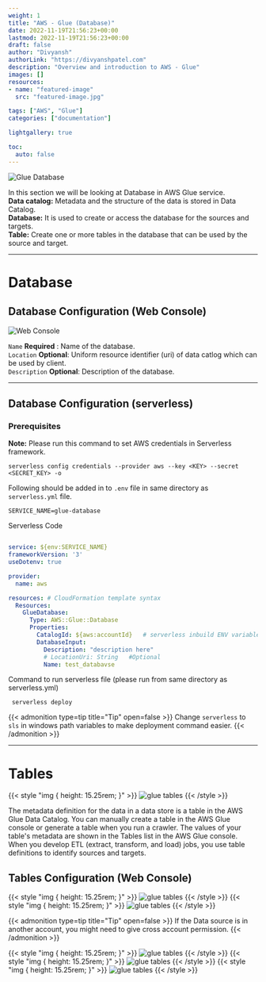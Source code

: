 ```yaml
---
weight: 1
title: "AWS - Glue (Database)"       
date: 2022-11-19T21:56:23+00:00
lastmod: 2022-11-19T21:56:23+00:00
draft: false                
author: "Divyansh"
authorLink: "https://divyanshpatel.com"
description: "Overview and introduction to AWS - Glue"                  
images: []
resources:
- name: "featured-image"
  src: "featured-image.jpg"

tags: ["AWS", "Glue"]    
categories: ["documentation"]              

lightgallery: true

toc:
  auto: false
---
```


<!--more-->

![Glue Database](glue_architecture.png)

In this section we will be looking at Database in AWS Glue service. \
**Data catalog:** Metadata and the structure of the data is stored in Data Catalog. \
**Database:** It is used to create or access the database for the sources and targets. \
**Table:** Create one or more tables in the database that can be used by the source and target.

---

# Database
## Database Configuration (Web Console)

![Web Console](config.png)

`Name` **Required** : Name of the database. \
`Location` **Optional**:  Uniform resource identifier (uri) of data catlog which can be used by client. \
`Description` **Optional**: Description of the database.

---

## Database Configuration (serverless)

### Prerequisites
**Note:** Please run this command to set AWS credentials in Serverless framework.
```
serverless config credentials --provider aws --key <KEY> --secret <SECRET_KEY> -o
```
Following should be added in to `.env` file in same directory as `serverless.yml` file.
``` 
SERVICE_NAME=glue-database
```
Serverless Code 
``` yaml

service: ${env:SERVICE_NAME}
frameworkVersion: '3'
useDotenv: true

provider:
  name: aws

resources: # CloudFormation template syntax
  Resources:
    GlueDatabase:
      Type: AWS::Glue::Database
      Properties: 
        CatalogId: ${aws:accountId}   # serverless inbuild ENV variable
        DatabaseInput: 
          Description: "description here"
          # LocationUri: String   #Optional
          Name: test_databavse
```
Command to run serverless file (please run from same directory as serverless.yml)
```
 serverless deploy
 ```

{{< admonition type=tip title="Tip" open=false >}}
Change `serverless` to `sls` in windows path variables to make deployment command easier.
{{< /admonition >}}

---

# Tables

{{< style "img { height: 15.25rem; }" >}} ![glue tables](table.jpg) {{< /style >}} 

The metadata definition for the data in a data store is a table in the AWS Glue Data Catalog. You can manually create a table in the AWS Glue console or generate a table when you run a crawler. The values of your table's metadata are shown in the Tables list in the AWS Glue console. When you develop ETL (extract, transform, and load) jobs, you use table definitions to identify sources and targets.

## Tables Configuration (Web Console)

{{< style "img { height: 15.25rem; }" >}} ![glue tables](web-consol/1.png) {{< /style >}} 
{{< style "img { height: 15.25rem; }" >}} ![glue tables](web-consol/2.png) {{< /style >}} 

{{< admonition type=tip title="Tip" open=false >}}
If the Data source is in another account, you might need to give cross account permission.
{{< /admonition >}}

{{< style "img { height: 15.25rem; }" >}} ![glue tables](web-consol/3.png) {{< /style >}} 
{{< style "img { height: 15.25rem; }" >}} ![glue tables](web-consol/4.png) {{< /style >}} 
{{< style "img { height: 15.25rem; }" >}} ![glue tables](web-consol/5.png) {{< /style >}} 

